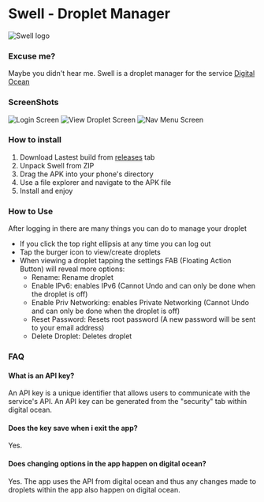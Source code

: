 # Swell - Droplet Manager
![Swell logo](https://i.imgur.com/YtpYoPn.png)
### Excuse me?
Maybe you didn't hear me. Swell is a droplet manager for the service [Digital Ocean](https://www.digitalocean.com/)

### ScreenShots
![Login Screen](https://i.imgur.com/lyD4mba.jpg)
![View Droplet Screen](https://i.imgur.com/yZgHJ2e.jpg)
![Nav Menu Screen](https://i.imgur.com/zgcnwlr.jpg)

### How to install
1. Download Lastest build from [releases](https://github.com/mrmelonson/Swell/releases) tab
2. Unpack Swell from ZIP
3. Drag the APK into your phone's directory
4. Use a file explorer and navigate to the APK file
5. Install and enjoy

### How to Use
After logging in there are many things you can do to manage your droplet
- If you click the top right ellipsis at any time you can log out
- Tap the burger icon to view/create droplets
- When viewing a droplet tapping the settings FAB (Floating Action Button) will reveal more options:
    - Rename: Rename droplet
    - Enable IPv6: enables IPv6 (Cannot Undo and can only be done when the droplet is off)
    - Enable Priv Networking: enables Private Networking (Cannot Undo and can only be done when the droplet is off)
    - Reset Password: Resets root password (A new password will be sent to your email address)
    - Delete Droplet: Deletes droplet

### FAQ
#### What is an API key?
An API key is a unique identifier that allows users to communicate with the service's API. An API key can be generated from the "security" tab within digital ocean.

#### Does the key save when i exit the app?
Yes.

#### Does changing options in the app happen on digital ocean?
Yes. The app uses the API from digital ocean and thus any changes made to droplets within the app also happen on digital ocean.
